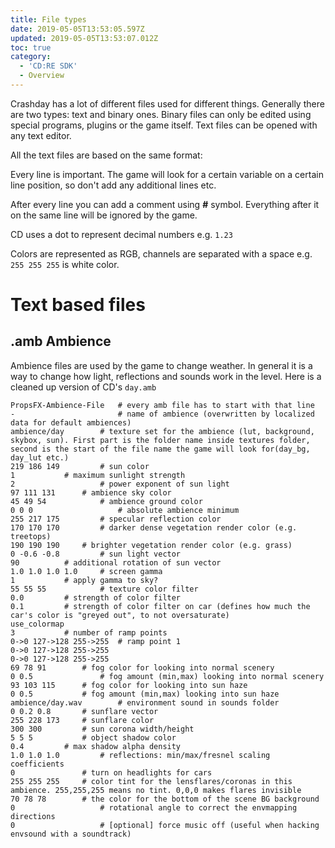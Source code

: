 ```yaml
---
title: File types
date: 2019-05-05T13:53:05.597Z
updated: 2019-05-05T13:53:07.012Z
toc: true
category:
  - 'CD:RE SDK'
  - Overview
---
```

Crashday has a lot of different files used for different things. Generally there are two types: text and binary ones. Binary files can only be edited using special programs, plugins or the game itself. Text files can be opened with any text editor.

All the text files are based on the same format:

Every line is important. The game will look for a certain variable on a certain line position, so don't add any additional lines etc.

After every line you can add a comment using **\#** symbol. Everything after it on the same line will be ignored by the game.

CD uses a dot to represent decimal numbers e.g.  `1.23`

Colors are represented as RGB, channels are separated with a space e.g. `255 255 255` is white color.

# Text based files

## .amb Ambience

Ambience files are used by the game to change weather. In general it is a way to change how light, reflections and sounds work in the level.
Here is a cleaned up version of CD's `day.amb`

```
PropsFX-Ambience-File   # every amb file has to start with that line
-                       # name of ambience (overwritten by localized data for default ambiences)
ambience/day		# texture set for the ambience (lut, background, skybox, sun). First part is the folder name inside textures folder, second is the start of the file name the game will look for(day_bg, day_lut etc.)
219 186 149 		# sun color
1			# maximum sunlight strength
2            		# power exponent of sun light
97 111 131 		# ambience sky color
45 49 54         	# ambience ground color
0 0 0                   # absolute ambience minimum
255 217 175 		# specular reflection color
170 170 170	        # darker dense vegetation render color (e.g. treetops)
190 190 190		# brighter vegetation render color (e.g. grass)
0 -0.6 -0.8 		# sun light vector
90			# additional rotation of sun vector
1.0 1.0 1.0 1.0  	# screen gamma
1			# apply gamma to sky?
55 55 55 	    	# texture color filter
0.0		 	# strength of color filter
0.1			# strength of color filter on car (defines how much the car's color is "greyed out", to not oversaturate)
use_colormap
3			# number of ramp points
0->0 127->128 255->255	# ramp point 1
0->0 127->128 255->255
0->0 127->128 255->255
69 78 91 		# fog color for looking into normal scenery
0 0.5 		        # fog amount (min,max) looking into normal scenery
93 103 115 		# fog color for looking into sun haze
0 0.5			# fog amount (min,max) looking into sun haze
ambience/day.wav        # environment sound in sounds folder
0 0.2 0.8		# sunflare vector
255 228 173		# sunflare color
300 300 		# sun corona width/height
5 5 5			# object shadow color
0.4			# max shadow alpha density
1.0 1.0 1.0 		# reflections: min/max/fresnel scaling coefficients
0		        # turn on headlights for cars
255 255 255		# color tint for the lensflares/coronas in this ambience. 255,255,255 means no tint. 0,0,0 makes flares invisible
70 78 78		# the color for the bottom of the scene BG background
0               	# rotational angle to correct the envmapping directions
0                	# [optional] force music off (useful when hacking envsound with a soundtrack)
```

#
